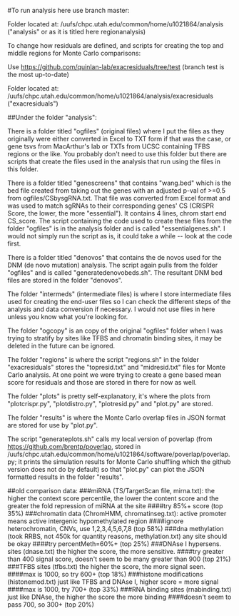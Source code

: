 #To run analysis here use branch master:

Folder located at: /uufs/chpc.utah.edu/common/home/u1021864/analysis ("analysis" or as it is titled here regionanalysis)

To change how residuals are defined, and scripts for creating the top and middle regions for Monte Carlo comparisons:

Use https://github.com/quinlan-lab/exacresiduals/tree/test (branch test is the most up-to-date)

Folder located at: /uufs/chpc.utah.edu/common/home/u1021864/analysis/exacresiduals ("exacresiduals")

##Under the folder "analysis":

There is a folder titled "ogfiles" (original files) where I put the files as they originally were either converted in Excel to TXT form if that was the case, or gene tsvs from MacArthur's lab or TXTs from UCSC containing TFBS regions or the like.  You probably don't need to use this folder but there are scripts that create the files used in the analysis that run using the files in this folder.

There is a folder titled "genescreens" that contains "wang.bed" which is the bed file created from taking out the genes with an adjusted p-val of >=0.5 from ogfiles/CSbysgRNA.txt.  That file was converted from Excel format and was used to match sgRNAs to their corresponding genes' CS (CRISPR Score, the lower, the more "essential").  It contains 4 lines, chrom start end CS_score.  The script containing the code used to create these files from the folder "ogfiles" is in the analysis folder and is called "essentialgenes.sh".  I would not simply run the script as is, it could take a while -- look at the code first.

There is a folder titled "denovos" that contains the de novos used for the DNM (de novo mutation) analysis.  The script again pulls from the folder "ogfiles" and is called "generatedenovobeds.sh".  The resultant DNM bed files are stored in the folder "denovos".

The folder "intermeds" (intermediate files) is where I store intermediate files used for creating the end-user files so I can check the different steps of the analysis and data conversion if necessary.  I would not use files in here unless you know what you're looking for.

The folder "ogcopy" is an copy of the original "ogfiles" folder when I was trying to stratify by sites like TFBS and chromatin binding sites, it may be deleted in the future can be ignored.

The folder "regions" is where the script "regions.sh" in the folder "exacresiduals" stores the "topresid.txt" and "midresid.txt" files for Monte Carlo analysis.  At one point we were trying to create a gene based mean score for residuals and those are stored in there for now as well.

The folder "plots" is pretty self-explanatory, it's where the plots from "plotcrispr.py", "plotdistro.py", "plotresid.py" and "plot.py" are stored.

The folder "results" is where the Monte Carlo overlap files in JSON format are stored for use by "plot.py".

The script "generateplots.sh" calls my local version of poverlap (from https://github.com/brentp/poverlap, stored in /uufs/chpc.utah.edu/common/home/u1021864/software/poverlap/poverlap.py; it prints the simulation results for Monte Carlo shuffling which the github version does not do by default) so that "plot.py" can plot the JSON formatted results in the folder "results".

##old comparison data:
###miRNA (TS/TargetScan file, mirna.txt):
the higher the context score percentile, the lower the content score and the greater the fold repression of miRNA at the site
####try 85%+ score (top 35%)
###chromatin data (ChromHMM, chromatinseg.txt):
active promoter means active intergenic hypomethylated region
####ignore heterochromatin, CNVs, use 1,2,3,4,5,6,7,8 (top 58%)
###dna methylation (took RRBS, not 450k for quantity reasons, methylation.txt)
any site should be okay
####try percentMeth=60%+ (top 25%)
###DNAse I hypersens. sites (dnase.txt)
the higher the score, the more sensitive.
####try greater than 400 signal score, doesn't seem to be many greater than 900 (top 21%)
###TFBS sites (tfbs.txt)
the higher the score, the more signal seen.
####max is 1000, so try 600+ (top 18%)
###histone modifications (histonemod.txt)
just like TFBS and DNAse I, higher score = more signal
####max is 1000, try 700+ (top 33%)
###RNA binding sites (rnabinding.txt)
just like DNAse, the higher the score the more binding
####doesn't seem to pass 700, so 300+ (top 20%)
